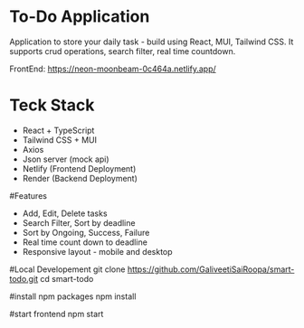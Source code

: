 # To-Do Application

Application to store your daily task - build using React, MUI, Tailwind CSS.
It supports crud operations, search filter, real time countdown.

FrontEnd: https://neon-moonbeam-0c464a.netlify.app/

# Teck Stack
- React + TypeScript
- Tailwind CSS + MUI
- Axios
- Json server (mock api)
- Netlify (Frontend Deployment)
- Render (Backend Deployment)


#Features
- Add, Edit, Delete tasks
- Search Filter, Sort by deadline
- Sort by Ongoing, Success, Failure
- Real time count down to deadline
- Responsive layout - mobile and desktop

 #Local Developement
 git clone https://github.com/GaliveetiSaiRoopa/smart-todo.git
 cd smart-todo

#install npm packages
npm install

#start frontend
npm start




